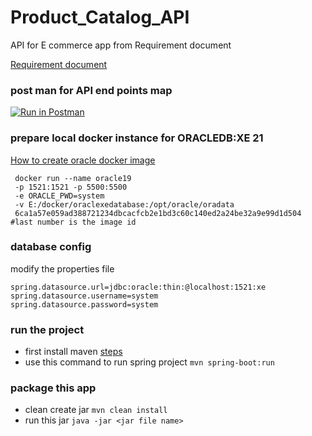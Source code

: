# Product_Catalog_API

API for E commerce app from Requirement document

[Requirement document](./requirements.md)


### post man for API end points map
[![Run in Postman](https://run.pstmn.io/button.svg)](https://app.getpostman.com/run-collection/30ef984c008334ca9696?action=collection%2Fimport)


### prepare local docker instance for ORACLEDB:XE 21

[How to create oracle docker image](https://github.com/oracle/docker-images/tree/main/OracleDatabase/SingleInstance)

```shell
 docker run --name oracle19 
 -p 1521:1521 -p 5500:5500 
 -e ORACLE_PWD=system 
 -v E:/docker/oraclexedatabase:/opt/oracle/oradata 
 6ca1a57e059ad388721234dbcacfcb2e1bd3c60c140ed2a24be32a9e99d1d504
#last number is the image id 
```
### database config 
modify the properties file

```properties
spring.datasource.url=jdbc:oracle:thin:@localhost:1521:xe
spring.datasource.username=system
spring.datasource.password=system
```

### run the project

- first install maven [steps](https://maven.apache.org/install.html)
- use this command to run spring project `mvn spring-boot:run`

### package this app

- clean create jar `mvn clean install`
- run this jar `java -jar <jar file name>`
